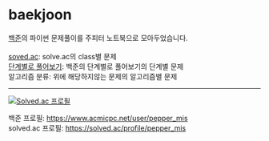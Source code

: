 # baekjoon
[백준](https://www.acmicpc.net/)의 파이썬 문제풀이를 주피터 노트북으로 모아두었습니다. <br>
<br>
[soved.ac](https://solved.ac/class): solve.ac의 class별 문제 <br>
[단계별로 풀어보기](https://www.acmicpc.net/step): 백준의 단계별로 풀어보기의 단계별 문제 <br>
알고리즘 분류: 위에 해당하지않는 문제의 알고리즘별 문제

---
[![Solved.ac
프로필](http://mazassumnida.wtf/api/v2/generate_badge?boj=pepper_mis)](https://solved.ac/pepper_mis)

백준 프로필: https://www.acmicpc.net/user/pepper_mis <br>
solved.ac 프로필: https://solved.ac/profile/pepper_mis
